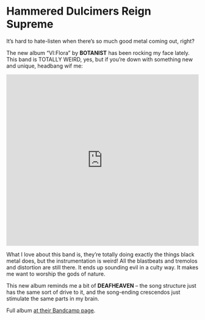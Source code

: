 # Hammered Dulcimers Reign Supreme

It’s hard to hate-listen when there’s so much good metal coming out, right?

The new album “VI:Flora” by **BOTANIST** has been rocking my face lately. This band is TOTALLY WEIRD, yes, but if you’re down with something new and unique, headbang wif me:

<iframe width="100%" height="450" scrolling="no" frameborder="no" src="https://w.soundcloud.com/player/?url=https%3A//api.soundcloud.com/tracks/154801045&amp;auto_play=false&amp;hide_related=false&amp;show_comments=true&amp;show_user=true&amp;show_reposts=false&amp;visual=true"></iframe>

What I love about this band is, they’re totally doing exactly the things black metal does, but the instrumentation is weird! All the blastbeats and tremolos and distortion are still there. It ends up sounding evil in a culty way. It makes me want to worship the gods of nature.

This new album reminds me a bit of **DEAFHEAVEN** – the song structure just has the same sort of drive to it, and the song-ending crescendos just stimulate the same parts in my brain.

Full album [at their Bandcamp page](http://theflenser.bandcamp.com/album/vi-flora).
